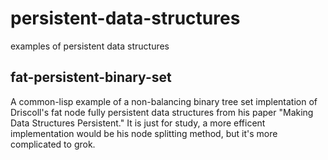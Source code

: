 # persistent-data-structures
examples of persistent data structures

## fat-persistent-binary-set
A common-lisp example of a non-balancing binary tree set implentation of Driscoll's fat node fully persistent data structures from his paper "Making Data Structures Persistent."  It is just for study, a more efficent implementation would be his node splitting method, but it's more complicated to grok.
